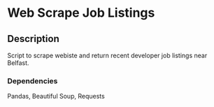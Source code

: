 # Web Scrape Job Listings

## Description

Script to scrape webiste and return recent developer job listings near Belfast.

### Dependencies

Pandas,
Beautiful Soup,
Requests

